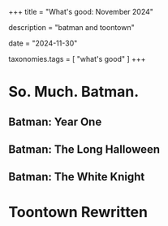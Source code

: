 +++
title = "What's good: November 2024"

description = "batman and toontown"

date = "2024-11-30"

taxonomies.tags = [
    "what's good"
]
+++

# So. Much. Batman.

## Batman: Year One

## Batman: The Long Halloween

## Batman: The White Knight

# Toontown Rewritten
